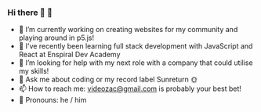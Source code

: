 ### Hi there 👋 🤠

- 🔭 I’m currently working on creating websites for my community and playing around in p5.js! 
- 🌱 I've recently been learning full stack development with JavaScript and React at Enspiral Dev Academy
- 🤔 I’m looking for help with my next role with a company that could utilise my skills!
- 💬 Ask me about coding or my record label Sunreturn 🌞
- 📫 How to reach me: videozac@gmail.com is probably your best bet! 
- 🤠 Pronouns: he / him

